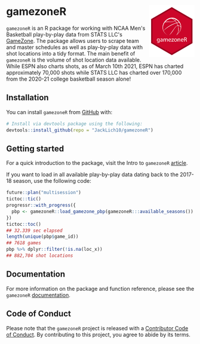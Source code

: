 # gamezoneR <a href='http://jacklich10.github.io/gamezoneR'><img src="man/figures/gamezoneR_40trans.png" align="right" height="139"/></a>
<!-- badges: start -->
<!-- badges: end -->

`gamezoneR` is an R package for working with NCAA Men's Basketball play-by-play data 
from STATS LLC's [GameZone](http://gamezone.stats.com/). The package allows users to scrape team and master schedules as well as play-by-play data with shot locations into a tidy format. The main benefit of `gamezoneR` is the volume of shot location data available. While ESPN also charts shots, as of March 10th 2021, ESPN has charted approximately 70,000 shots while STATS LLC has charted over 170,000 from the 2020-21 college basketball season alone!

## Installation

You can install `gamezoneR` from
[GitHub](https://github.com/JackLich10/gamezoneR) with:

``` r
# Install via devtools package using the following:
devtools::install_github(repo = "JackLich10/gamezoneR")
```

## Getting started

For a quick introduction to the package, visit the Intro to `gamezoneR` [article](https://jacklich10.github.io/gamezoneR/articles/intro-to-gamezoneR.html).

If you want to load in all available play-by-play data dating back to the 2017-18 season, use the following code:
```r
future::plan("multisession")
tictoc::tic()
progressr::with_progress({
  pbp <- gamezoneR::load_gamezone_pbp(gamezoneR:::available_seasons())
})
tictoc::toc()
## 32.339 sec elapsed
length(unique(pbp$game_id))
## 7618 games
pbp %>% dplyr::filter(!is.na(loc_x))
## 882,704 shot locations
```

## Documentation

For more information on the package and function reference, please see the `gamezoneR` [documentation](https://jacklich10.github.io/gamezoneR/index.html).

## Code of Conduct

Please note that the `gamezoneR` project is released with a [Contributor Code of
Conduct](https://contributor-covenant.org/version/2/0/CODE_OF_CONDUCT.html).
By contributing to this project, you agree to abide by its terms.
